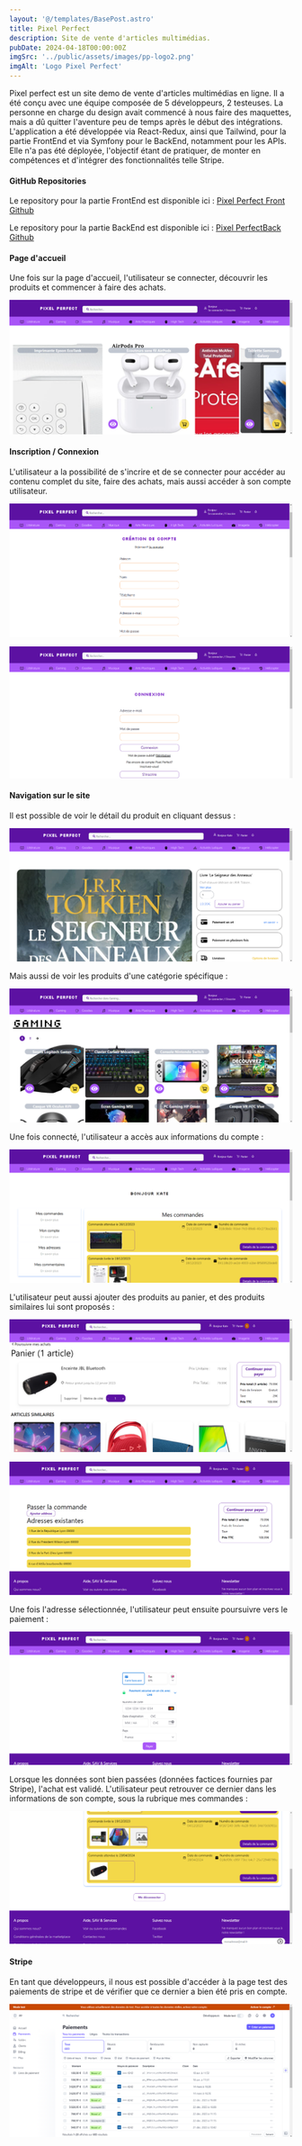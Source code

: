 ```yaml
---
layout: '@/templates/BasePost.astro'
title: Pixel Perfect
description: Site de vente d'articles multimédias.
pubDate: 2024-04-18T00:00:00Z
imgSrc: '../public/assets/images/pp-logo2.png'
imgAlt: 'Logo Pixel Perfect'
---
```


Pixel perfect est un site demo de vente d'articles multimédias en ligne. Il a été conçu avec une équipe composée de 5 développeurs, 2 testeuses. La personne en charge du design avait commencé à nous faire des maquettes, mais a dû quitter l'aventure peu de temps après le début des intégrations. L'application a été développée via React-Redux, ainsi que Tailwind, pour la partie FrontEnd et via Symfony pour le BackEnd, notamment pour les APIs. Elle n'a pas été déployée, l'objectif étant de pratiquer, de monter en compétences et d'intégrer des fonctionnalités telle Stripe. 

#### GitHub Repositories

Le repository pour la partie FrontEnd est disponible ici :  [Pixel Perfect Front Github](https://github.com/Kathleen-Vierstraete/pixel-perfect-team-frontend "Pixel Perfect GitHub Front")

Le repository pour la partie BackEnd est disponible ici :  [Pixel PerfectBack Github](https://github.com/Kathleen-Vierstraete/pixel-perfect-team-backend "Pixel Perfect GitHub Back")


#### Page d'accueil

Une fois sur la page d'accueil, l'utilisateur se connecter, découvrir les produits et commencer à faire des achats. 

![alt text](../../public/assets/images/pixelperfect/pp-home.png 'Pixel Perfect Homepage')

#### Inscription / Connexion

L'utilisateur a la possibilité de s'incrire et de se connecter pour accéder au contenu complet du site, faire des achats, mais aussi accéder à son compte utilisateur. 

![alt text](../../public/assets/images/pixelperfect/pp-signin.png 'Pixel Perfect Sign in')

![alt text](../../public/assets/images/pixelperfect/pp-login.png 'Pixel Perfect Login')

#### Navigation sur le site

Il est possible de voir le détail du produit en cliquant dessus :

![alt text](../../public/assets/images/pixelperfect/pp-oneproduct.png 'Pixel Perfect Single Product')

Mais aussi de voir les produits d'une catégorie spécifique :

![alt text](../../public/assets/images/pixelperfect/pp-category.png 'Pixel Perfect Single Product')

Une fois connecté, l'utilisateur a accès aux informations du compte :

![alt text](../../public/assets/images/pixelperfect/pp-myaccount.png 'Pixel Perfect My Account')

L'utilisateur peut aussi ajouter des produits au panier, et des produits similaires lui sont proposés :

![alt text](../../public/assets/images/pixelperfect/pp-basket.png 'Pixel Perfect Basket')

![alt text](../../public/assets/images/pixelperfect/pp-basket2.png 'Pixel Perfect Basket2')

Une fois l'adresse sélectionnée, l'utilisateur peut ensuite poursuivre vers le paiement :

![alt text](../../public/assets/images/pixelperfect/pp-stripe.png 'Pixel Perfect Stripe')

Lorsque les données sont bien passées (données factices fournies par Stripe), l'achat est validé. L'utilisateur peut retrouver ce dernier dans les informations de son compte, sous la rubrique mes commandes :

![alt text](../../public/assets/images/pixelperfect/pp-paiementok.png 'Pixel Perfect Stripe')

#### Stripe

En tant que développeurs, il nous est possible d'accéder à la page test des paiements de stripe et de vérifier que ce dernier a bien été pris en compte. 

![alt text](../../public/assets/images/pixelperfect/pp-stripe-page.png 'Pixel Perfect Stripe Page')







